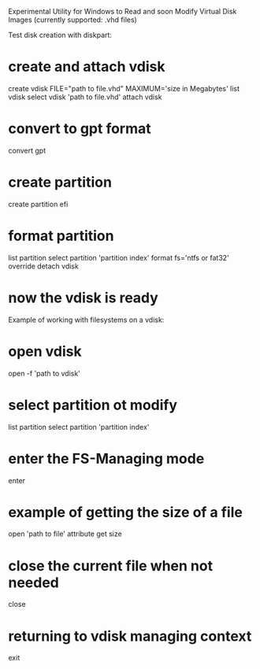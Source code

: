 Experimental Utility for Windows to Read and soon Modify Virtual Disk Images (currently supported: .vhd files)

Test disk creation with diskpart:
  # create and attach vdisk
  create vdisk FILE="path to file.vhd" MAXIMUM='size in Megabytes'
  list vdisk
  select vdisk 'path to file.vhd'
  attach vdisk
  # convert to gpt format
  convert gpt
  # create partition
  create partition efi
  # format partition
  list partition
  select partition 'partition index'
  format fs='ntfs or fat32' override
  detach vdisk
  # now the vdisk is ready

Example of working with filesystems on a vdisk:
  # open vdisk
  open -f 'path to vdisk'
  # select partition ot modify
  list partition
  select partition 'partition index'
  # enter the FS-Managing mode
  enter
  
  # example of getting the size of a file
  open 'path to file'
  attribute get size
  
  # close the current file when not needed
  close

  # returning to vdisk managing context
  exit
